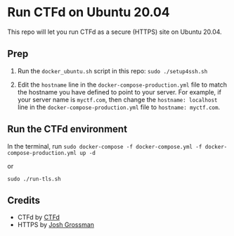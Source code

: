 # Run CTFd on Ubuntu 20.04

This repo will let you run CTFd as a secure (HTTPS) site on Ubuntu 20.04. 

## Prep

1. Run the `docker_ubuntu.sh` script in this repo:
`sudo ./setup4ssh.sh`

2. Edit the `hostname` line in the `docker-compose-production.yml` file to match the hostname you have defined to point to your server.
For example, if your server name is `myctf.com`, then change the `hostname: localhost` line in the `docker-compose-production.yml` file to `hostname: myctf.com`.

## Run the CTFd environment

In the terminal, run `sudo docker-compose -f docker-compose.yml -f docker-compose-production.yml up -d`

or

`sudo ./run-tls.sh`




## Credits

- CTFd by [CTFd](https://github.com/CTFd/CTFd)
- HTTPS by [Josh Grossman](https://github.com/tghosth/CTFd-docker-deploy)
